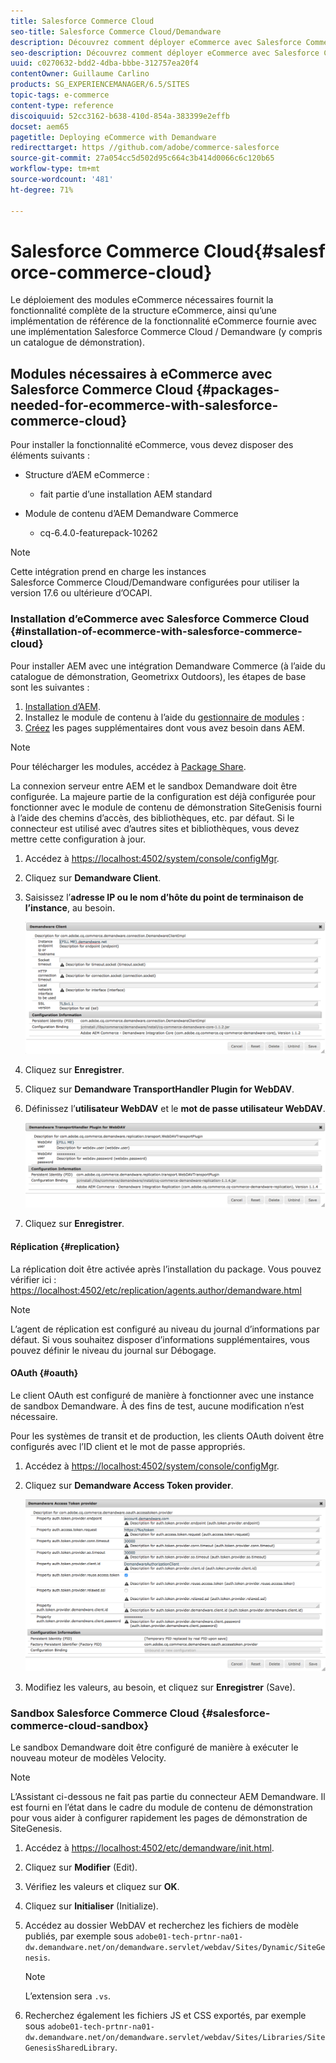 ```yaml
---
title: Salesforce Commerce Cloud
seo-title: Salesforce Commerce Cloud/Demandware
description: Découvrez comment déployer eCommerce avec Salesforce Commerce Cloud/Demandware.
seo-description: Découvrez comment déployer eCommerce avec Salesforce Commerce Cloud/Demandware.
uuid: c0270632-bdd2-4dba-bbbe-312757ea20f4
contentOwner: Guillaume Carlino
products: SG_EXPERIENCEMANAGER/6.5/SITES
topic-tags: e-commerce
content-type: reference
discoiquuid: 52cc3162-b638-410d-854a-383399e2effb
docset: aem65
pagetitle: Deploying eCommerce with Demandware
redirecttarget: https //github.com/adobe/commerce-salesforce
source-git-commit: 27a054cc5d502d95c664c3b414d0066c6c120b65
workflow-type: tm+mt
source-wordcount: '481'
ht-degree: 71%

---
```



# Salesforce Commerce Cloud{#salesforce-commerce-cloud}

Le déploiement des modules eCommerce nécessaires fournit la fonctionnalité complète de la structure eCommerce, ainsi qu’une implémentation de référence de la fonctionnalité eCommerce fournie avec une implémentation Salesforce Commerce Cloud / Demandware (y compris un catalogue de démonstration).

## Modules nécessaires à eCommerce avec Salesforce Commerce Cloud {#packages-needed-for-ecommerce-with-salesforce-commerce-cloud}

Pour installer la fonctionnalité eCommerce, vous devez disposer des éléments suivants :

* Structure d’AEM eCommerce :

   * fait partie d’une installation AEM standard

* Module de contenu d’AEM Demandware Commerce

   * cq-6.4.0-featurepack-10262

>[!NOTE]
>
>Cette intégration prend en charge les instances Salesforce Commerce Cloud/Demandware configurées pour utiliser la version 17.6 ou ultérieure d’OCAPI.

### Installation d’eCommerce avec Salesforce Commerce Cloud {#installation-of-ecommerce-with-salesforce-commerce-cloud}

Pour installer AEM avec une intégration Demandware Commerce (à l’aide du catalogue de démonstration, Geometrixx Outdoors), les étapes de base sont les suivantes :

1. [Installation d’AEM](/help/sites-deploying/deploy.md).
1. Installez le module de contenu à l’aide du [gestionnaire de modules](/help/sites-administering/package-manager.md) :
1. [Créez](/help/sites-authoring/page-authoring.md) les pages supplémentaires dont vous avez besoin dans AEM.

>[!NOTE]
>
>Pour télécharger les modules, accédez à [Package Share](/help/sites-administering/package-manager.md#package-share).

La connexion serveur entre AEM et le sandbox Demandware doit être configurée. La majeure partie de la configuration est déjà configurée pour fonctionner avec le module de contenu de démonstration SiteGenisis fourni à l’aide des chemins d’accès, des bibliothèques, etc. par défaut. Si le connecteur est utilisé avec d’autres sites et bibliothèques, vous devez mettre cette configuration à jour.

1. Accédez à [https://localhost:4502/system/console/configMgr](https://localhost:4502/system/console/configMgr).
1. Cliquez sur **Demandware Client**.
1. Saisissez l’**adresse IP ou le nom d’hôte du point de terminaison de l’instance**, au besoin.

   ![chlimage_1-5](assets/chlimage_1-5.png)

1. Cliquez sur **Enregistrer**.
1. Cliquez sur **Demandware TransportHandler Plugin for WebDAV**.
1. Définissez l’**utilisateur WebDAV** et le **mot de passe utilisateur WebDAV**.

   ![chlimage_1-6](assets/chlimage_1-6.png)

1. Cliquez sur **Enregistrer**.

#### Réplication {#replication}

La réplication doit être activée après l’installation du package. Vous pouvez vérifier ici : [https://localhost:4502/etc/replication/agents.author/demandware.html](https://localhost:4502/etc/replication/agents.author/demandware.html)

>[!NOTE]
>
>L’agent de réplication est configuré au niveau du journal d’informations par défaut. Si vous souhaitez disposer d’informations supplémentaires, vous pouvez définir le niveau du journal sur Débogage.

#### OAuth {#oauth}

Le client OAuth est configuré de manière à fonctionner avec une instance de sandbox Demandware. À des fins de test, aucune modification n’est nécessaire.

Pour les systèmes de transit et de production, les clients OAuth doivent être configurés avec l’ID client et le mot de passe appropriés.

1. Accédez à [https://localhost:4502/system/console/configMgr](https://localhost:4502/system/console/configMgr).
1. Cliquez sur **Demandware Access Token provider**.

   ![chlimage_1-7](assets/chlimage_1-7.png)

1. Modifiez les valeurs, au besoin, et cliquez sur **Enregistrer** (Save).

### Sandbox Salesforce Commerce Cloud {#salesforce-commerce-cloud-sandbox}

Le sandbox Demandware doit être configuré de manière à exécuter le nouveau moteur de modèles Velocity.

>[!NOTE]
>
>L’Assistant ci-dessous ne fait pas partie du connecteur AEM Demandware. Il est fourni en l’état dans le cadre du module de contenu de démonstration pour vous aider à configurer rapidement les pages de démonstration de SiteGenesis.

1. Accédez à [https://localhost:4502/etc/demandware/init.html](https://localhost:4502/etc/demandware/init.html).
1. Cliquez sur **Modifier** (Edit).
1. Vérifiez les valeurs et cliquez sur **OK**.
1. Cliquez sur **Initialiser** (Initialize).
1. Accédez au dossier WebDAV et recherchez les fichiers de modèle publiés, par exemple sous `adobe01-tech-prtnr-na01-dw.demandware.net/on/demandware.servlet/webdav/Sites/Dynamic/SiteGenesis`.

   >[!NOTE]
   >
   >L’extension sera `.vs`.

1. Recherchez également les fichiers JS et CSS exportés, par exemple sous `adobe01-tech-prtnr-na01-dw.demandware.net/on/demandware.servlet/webdav/Sites/Libraries/SiteGenesisSharedLibrary`.

